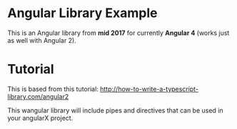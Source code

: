 # Angular Library Example

This is an Angular library from **mid 2017** for currently **Angular 4** (works just as well with Angular 2).

# Tutorial

This is based from this tutorial:
http://how-to-write-a-typescript-library.com/angular2

This wangular library will include pipes and directives that can be used in your angularX project.


```



